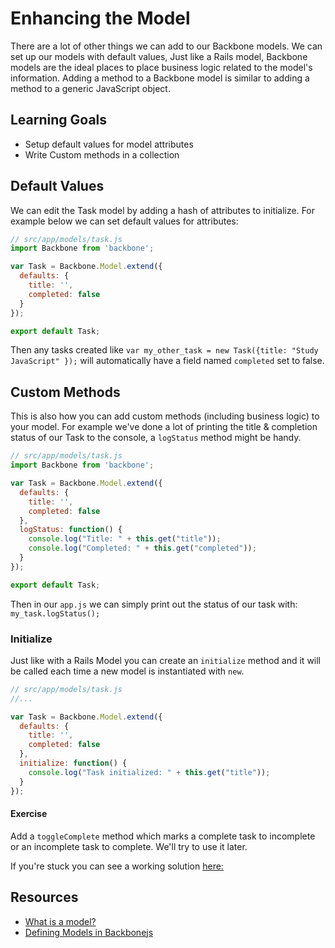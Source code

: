 
# Enhancing the Model

There are a lot of other things we can add to our Backbone models.  We can set up our models with default values, Just like a Rails model, Backbone models are the ideal places to place business logic related to the model's information.  Adding a method to a Backbone model is similar to adding a method to a generic JavaScript object.

## Learning Goals
-  Setup default values for model attributes
-  Write Custom methods in a collection

## Default Values

We can edit the Task model by adding a hash of attributes to initialize.  For example below we can set default values for attributes:

```javascript
// src/app/models/task.js
import Backbone from 'backbone';

var Task = Backbone.Model.extend({
  defaults: {
    title: '',
    completed: false
  }
});

export default Task;
```

Then any tasks created like `var my_other_task = new Task({title: "Study JavaScript" });` will automatically have a field named `completed` set to false.  


## Custom Methods

This is also how you can add custom methods (including business logic) to your model. For example we've done a lot of printing the title & completion status of our Task to the console, a `logStatus` method might be handy. 

```javascript
// src/app/models/task.js
import Backbone from 'backbone';

var Task = Backbone.Model.extend({
  defaults: {
    title: '',
    completed: false
  },
  logStatus: function() {
    console.log("Title: " + this.get("title"));
    console.log("Completed: " + this.get("completed"));
  }
});

export default Task;
```

Then in our `app.js` we can simply print out the status of our task with:  `my_task.logStatus();`

### Initialize

Just like with a Rails Model you can create an `initialize` method and it will be called each time a new model is instantiated with `new`.

```javascript
// src/app/models/task.js
//...

var Task = Backbone.Model.extend({
  defaults: {
    title: '',
    completed: false
  },
  initialize: function() {
    console.log("Task initialized: " + this.get("title"));
  }
});
```

#### Exercise

Add a `toggleComplete` method which marks a complete task to incomplete or an incomplete task to complete.  We'll try to use it later.

If you're stuck you can see a working solution [here:](https://gist.github.com/CheezItMan/38fac3dfd1f26cdd19a32b50b2a5c359)

## Resources
-  [What is a model?](https://cdnjs.com/libraries/backbone.js/tutorials/what-is-a-model)
-  [Defining Models in Backbonejs](http://codebeerstartups.com/2012/12/3-defining-models-in-backbone-js-learning-backbone-js/)